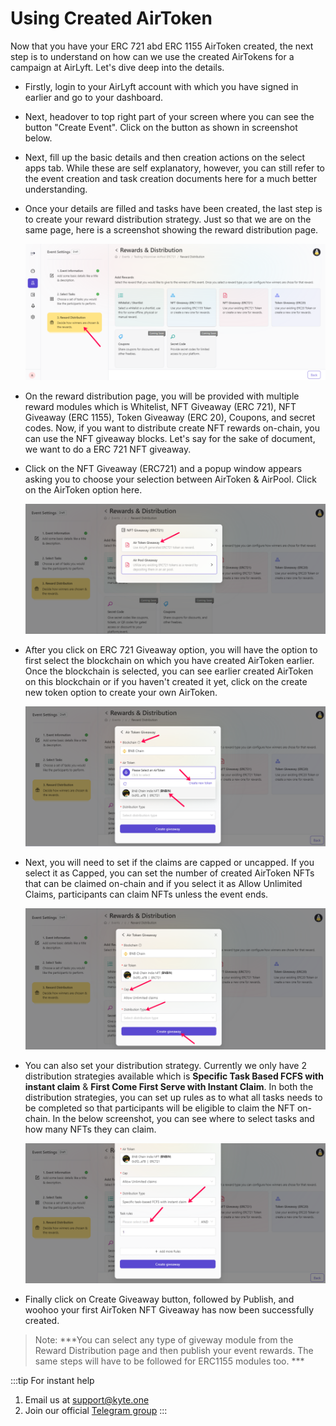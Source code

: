 # Using Created AirToken

Now that you have your ERC 721 abd ERC 1155 AirToken created, the next step is to understand on how can we use the created AirTokens for a campaign at AirLyft. Let's dive deep into the details.

- Firstly, login to your AirLyft account with which you have signed in earlier and go to your dashboard. 

- Next, headover to top right part of your screen where you can see the button "Create Event". Click on the button as shown in screenshot below.

- Next, fill up the basic details and then creation actions on the select apps tab. While these are self explanatory, however, you can still refer to the event creation and task creation documents here for a much better understanding. 

- Once your details are filled and tasks have been created, the last step is to create your reward distribution strategy. Just so that we are on the same page, here is a screenshot showing the reward distribution page. 

    ![Reward Distribution](../images/rewarddistribution.png)

- On the reward distribution page, you will be provided with multiple reward modules which is Whitelist, NFT Giveaway (ERC 721), NFT Giveaway (ERC 1155), Token Giveaway (ERC 20), Coupons, and secret codes. Now, if you want to distribute create NFT rewards on-chain, you can use the NFT giveaway blocks. Let's say for the sake of document, we want to do a ERC 721 NFT giveaway.

- Click on the NFT Giveaway (ERC721) and a popup window appears asking you to choose your selection between AirToken & AirPool. Click on the AirToken option here.
  
    ![](../images/airtoken721distribute.png)

- After you click on ERC 721 Giveaway option, you will have the option to first select the blockchain on which you have created AirToken earlier. Once the blockchain is selected, you can see earlier created AirToken on this blockchain or if you haven't created it yet, click on the create new token option to create your own AirToken.

    ![Select Pool](../images/airtokenselect.png)

- Next, you will need to set if the claims are capped or uncapped. If you select it as Capped, you can set the number of created AirToken NFTs that can be claimed on-chain and if you select it as Allow Unlimited Claims, participants can claim NFTs unless the event ends. 

    ![](../images/airtokencap.png)

- You can also set your distribution strategy. Currently we only have 2 distribution strategies available which is **Specific Task Based FCFS with instant claim** & **First Come First Serve with Instant Claim**. In both the distribution strategies, you can set up rules as to what all tasks needs to be completed so that participants will be eligible to claim the NFT on-chain. In the below screenshot, you can see where to select tasks and how many NFTs they can claim.

    ![](../images/airtokenrules.png)

- Finally click on Create Giveaway button, followed by Publish, and woohoo your first AirToken NFT Giveaway has now been successfully created. 

> Note: ***You can select any type of giveway module from the Reward Distribution page and then publish your event rewards. The same steps will have to be followed for ERC1155 modules too. ***

:::tip For instant help
1. Email us at support@kyte.one
2. Join our official [Telegram group](https://t.me/kyteone)
:::